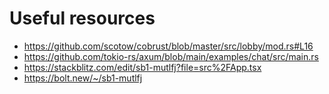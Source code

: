 # Useful resources

- https://github.com/scotow/cobrust/blob/master/src/lobby/mod.rs#L16
- https://github.com/tokio-rs/axum/blob/main/examples/chat/src/main.rs
- https://stackblitz.com/edit/sb1-mutlfj?file=src%2FApp.tsx
- https://bolt.new/~/sb1-mutlfj